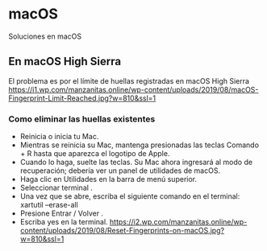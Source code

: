 # macOS
Soluciones en macOS

## En macOS High Sierra
El problema es por el límite de huellas registradas en macOS High Sierra
https://i1.wp.com/manzanitas.online/wp-content/uploads/2019/08/macOS-Fingerprint-Limit-Reached.jpg?w=810&ssl=1

### Como eliminar las huellas existentes
* Reinicia o inicia tu Mac.
* Mientras se reinicia su Mac, mantenga presionadas las teclas Comando + R hasta que aparezca el logotipo de Apple.
* Cuando lo haga, suelte las teclas. Su Mac ahora ingresará al modo de recuperación; debería ver un panel de utilidades de macOS.
* Haga clic en Utilidades en la barra de menú superior.
* Seleccionar terminal .
* Una vez que se abre, escriba el siguiente comando en el terminal:  xartutil –erase-all
* Presione Entrar / Volver .
* Escriba yes en la terminal.
https://i2.wp.com/manzanitas.online/wp-content/uploads/2019/08/Reset-Fingerprints-on-macOS.jpg?w=810&ssl=1
